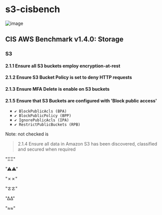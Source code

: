 # s3-cisbench

![image](https://user-images.githubusercontent.com/7364201/161427647-8b1978de-a37c-4a57-a3df-fde00e8e5737.png)

## CIS AWS Benchmark v1.4.0: Storage

### S3

#### 2.1.1 Ensure all S3 buckets employ encryption-at-rest

#### 2.1.2 Ensure S3 Bucket Policy is set to deny HTTP requests

#### 2.1.3 Ensure MFA Delete is enable on S3 buckets

#### 2.1.5 Ensure that S3 Buckets are configured with 'Block public access'

      ✖ ✔ BlockPublicAcls (BPA)
      ✖ ✔ BlockPublicPolicy (BPP)
      ✖ ✔ IgnorePublicAcls (IPA)
      ✖ ✔ RestrictPublicBuckets (RPB)

Note: not checked is
> 2.1.4 Ensure all data in Amazon S3 has been discovered,
> classified and secured when required

"ΞΞ"

"⚠⚠"

"✗✗"

"☡☡"

"∆∆"

"≈≈"
